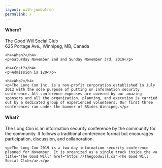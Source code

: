 ```yaml
---
layout: with-jumbotron
permalink: /
---
```


<div class="row marketing">
  <div class="col-lg-6">
    <h4>Where?</h4>
    <p><a href="https://thegoodwill.ca/">The Good Will Social Club</a><br/>625 Portage Ave., Winnipeg, MB, Canada</p>

    <h4>When?</h4>
    <p>Saturday November 2nd and Sunday November 3rd, 2019</p>

    <h4>Cost?</h4>
    <p>Admission is $20</p>

    <h4>Who?</h4>
    <p>The Long Con Inc. is a non-profit corporation established in July 2012 with the sole purpose of putting on information security conference. All conference expenses are covered by our amazing sponsors and all the organization, planning, and execution is carried out by a dedicated group of experienced volunteers. Our first three conferences ran under the banner of BSides Winnipeg.</p>
  </div>

  <div class="col-lg-6">
    <h4>What?</h4>
    <p>The Long Con is an information security conference by the community for the community. It follows a traditional conference format but encourages participation, discussion, and collaboration.</p>

    <p>The Long Con 2019 is a two-day information security conference planned for November. It is organized as a single track inside the <a title="The Good Will" href="https://thegoodwill.ca">The Good Will Social Club</a>.</p>
  </div>
</div>
